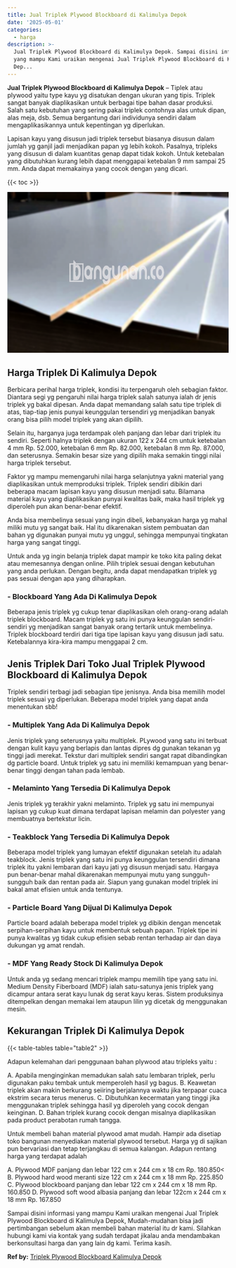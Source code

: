 ```yaml
---
title: Jual Triplek Plywood Blockboard di Kalimulya Depok
date: '2025-05-01'
categories:
  - harga
description: >-
  Jual Triplek Plywood Blockboard di Kalimulya Depok. Sampai disini informasi
  yang mampu Kami uraikan mengenai Jual Triplek Plywood Blockboard di Kalimulya
  Dep...
---
```


**Jual Triplek Plywood Blockboard di Kalimulya Depok** – Tiplek atau plywood yaitu type kayu yg disatukan dengan ukuran yang tipis. Triplek sangat banyak diaplikasikan untuk berbagai tipe bahan dasar produksi. Salah satu kebutuhan yang sering pakai triplek contohnya alas untuk dipan, alas meja, dsb. Semua bergantung dari individunya sendiri dalam mengaplikasikannya untuk kepentingan yg diperlukan.

Lapisan kayu yang disusun jadi triplek tersebut biasanya disusun dalam jumlah yg ganjil jadi menjadikan papan yg lebih kokoh. Pasalnya, tripleks yang disusun di dalam kuantitas genap dapat tidak kokoh. Untuk ketebalan yang dibutuhkan kurang lebih dapat menggapai ketebalan 9 mm sampai 25 mm. Anda dapat memakainya yang cocok dengan yang dicari.

{{< toc >}}

![Jual Triplek Plywood Blockboard di Kalimulya Depok](/images/jual-triplek-murah-10.png)

## Harga Triplek Di Kalimulya Depok

Berbicara perihal harga triplek, kondisi itu terpengaruh oleh sebagian faktor. Diantara segi yg pengaruhi nilai harga triplek salah satunya ialah dr jenis triplek yg bakal dipesan. Anda dapat memandang salah satu tipe triplek di atas, tiap-tiap jenis punyai keunggulan tersendiri yg menjadikan banyak orang bisa pilih model triplek yang akan dipilih.

Selain itu, harganya juga terdampak oleh panjang dan lebar dari triplek itu sendiri. Seperti halnya triplek dengan ukuran 122 x 244 cm untuk ketebalan 4 mm Rp. 52.000, ketebalan 6 mm Rp. 82.000, ketebalan 8 mm Rp. 87.000, dan seterusnya. Semakin besar size yang dipilih maka semakin tinggi nilai harga triplek tersebut.

Faktor yg mampu memengaruhi nilai harga selanjutnya yakni material yang diaplikasikan untuk memproduksi triplek. Triplek sendiri dibikin dari beberapa macam lapisan kayu yang disusun menjadi satu. Bilamana material kayu yang diaplikasikan punyai kwalitas baik, maka hasil triplek yg diperoleh pun akan benar-benar efektif.

Anda bisa membelinya sesuai yang ingin dibeli, kebanyakan harga yg mahal miliki mutu yg sangat baik. Hal itu dikarenakan sistem pembuatan dan bahan yg digunakan punyai mutu yg unggul, sehingga mempunyai tingkatan harga yang sangat tinggi.

Untuk anda yg ingin belanja triplek dapat mampir ke toko kita paling dekat atau memesannya dengan online. Pilih triplek sesuai dengan kebutuhan yang anda perlukan. Dengan begitu, anda dapat mendapatkan triplek yg pas sesuai dengan apa yang diharapkan.

### \- Blockboard Yang Ada Di Kalimulya Depok

Beberapa jenis triplek yg cukup tenar diaplikasikan oleh orang-orang adalah triplek blockboard. Macam triplek yg satu ini punya keunggulan sendiri-sendiri yg menjadikan sangat banyak orang tertarik untuk membelinya. Triplek blockboard terdiri dari tiga tipe lapisan kayu yang disusun jadi satu. Ketebalannya kira-kira mampu menggapai 2 cm.

## Jenis Triplek Dari Toko Jual Triplek Plywood Blockboard di Kalimulya Depok

Triplek sendiri terbagi jadi sebagian tipe jenisnya. Anda bisa memilih model triplek sesuai yg diperlukan. Beberapa model triplek yang dapat anda menentukan sbb!

### \- Multiplek Yang Ada Di Kalimulya Depok

Jenis triplek yang seterusnya yaitu multiplek. PLywood yang satu ini terbuat dengan kulit kayu yang berlapis dan lantas dipres dg gunakan tekanan yg tinggi jadi merekat. Tekstur dari multiplek sendiri sangat rapat dibandingkan dg particle board. Untuk triplek yg satu ini memiliki kemampuan yang benar-benar tinggi dengan tahan pada lembab.

### \- Melaminto Yang Tersedia Di Kalimulya Depok

Jenis triplek yg terakhir yakni melaminto. Triplek yg satu ini mempunyai lapisan yg cukup kuat dimana terdapat lapisan melamin dan polyester yang membuatnya bertekstur licin.

### \- Teakblock Yang Tersedia Di Kalimulya Depok

Beberapa model triplek yang lumayan efektif digunakan setelah itu adalah teakblock. Jenis triplek yang satu ini punya keunggulan tersendiri dimana triplek itu yakni lembaran dari kayu jati yg disusun menjadi satu. Hargaya pun benar-benar mahal dikarenakan mempunyai mutu yang sungguh-sungguh baik dan rentan pada air. Siapun yang gunakan model triplek ini bakal amat efisien untuk anda tentunya.

### \- Particle Board Yang Dijual Di Kalimulya Depok

Particle board adalah beberapa model triplek yg dibikin dengan mencetak serpihan-serpihan kayu untuk membentuk sebuah papan. Triplek tipe ini punya kwalitas yg tidak cukup efisien sebab rentan terhadap air dan daya dukungan yg amat rendah.

### \- MDF Yang Ready Stock Di Kalimulya Depok

Untuk anda yg sedang mencari triplek mampu memilih tipe yang satu ini. Medium Density Fiberboard (MDF) ialah satu-satunya jenis triplek yang dicampur antara serat kayu lunak dg serat kayu keras. Sistem produksinya ditempelkan dengan memakai lem ataupun lilin yg dicetak dg menggunakan mesin.

## Kekurangan Triplek Di Kalimulya Depok

{{< table-tables table="table2" >}}

Adapun kelemahan dari penggunaan bahan plywood atau tripleks yaitu :

A. Apabila menginginkan memadukan salah satu lembaran triplek, perlu digunakan paku tembak untuk memperoleh hasil yg bagus. B. Keawetan triplek akan makin berkurang seiiring berjalannya waktu jika terpapar cuaca ekstrim secara terus menerus. C. Dibutuhkan kecermatan yang tinggi jika menggunakan triplek sehingga hasil yg diperoleh yang cocok dengan keinginan. D. Bahan triplek kurang cocok dengan misalnya diaplikasikan pada product perabotan rumah tangga.

Untuk membeli bahan material plywood amat mudah. Hampir ada disetiap toko bangunan menyediakan material plywood tersebut. Harga yg di sajikan pun bervariasi dan tetap terjangkau di semua kalangan. Adapun rentang harga yang terdapat adalah

A. Plywood MDF panjang dan lebar 122 cm x 244 cm x 18 cm Rp. 180.850< B. Plywood hard wood meranti size 122 cm x 244 cm x 18 mm Rp. 225.850 C. Plywood blockboard panjang dan lebar 122 cm x 244 cm x 18 mm Rp. 160.850 D. Plywood soft wood albasia panjang dan lebar 122cm x 244 cm x 18 mm Rp. 167.850

Sampai disini informasi yang mampu Kami uraikan mengenai Jual Triplek Plywood Blockboard di Kalimulya Depok, Mudah-mudahan bisa jadi pertimbangan sebelum akan membeli bahan material itu dr kami. Silahkan hubungi kami via kontak yang sudah terdapat jikalau anda mendambakan berkonsultasi harga dan yang lain dg kami. Terima kasih.

**Ref by:** [Triplek Plywood Blockboard Kalimulya Depok](https://id.wikipedia.org/wiki/Triplek)
